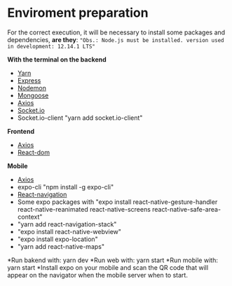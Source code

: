 # Enviroment preparation
For the correct execution, it will be necessary to install some packages and dependencies, **are they**:
`"Obs.: Node.js must be installed.
version used in development: 12.14.1 LTS"`  

**With the terminal on the backend**
- [Yarn](https://yarnpkg.com/pt-BR/docs/install#windows-stable)
- [Express](https://expressjs.com/pt-br/starter/installing.html)
- [Nodemon](https://www.npmjs.com/package/nodemon)
- [Mongoose](https://www.npmjs.com/package/mongoose)
- [Axios](https://www.npmjs.com/package/axios)
- [Socket.io](https://www.npmjs.com/package/socket.io)
- Socket.io-client "yarn add socket.io-client"

**Frontend**
- [Axios](https://www.npmjs.com/package/axios)
- [React-dom](https://www.npmjs.com/package/react-dom)

**Mobile**
- [Axios](https://www.npmjs.com/package/axios)
- expo-cli "npm install -g expo-cli"
- [React-navigation](https://reactnavigation.org/docs/en/getting-started.html)
- Some expo packages with "expo install react-native-gesture-handler react-native-reanimated react-native-screens react-native-safe-area-context"
- "yarn add react-navigation-stack"
- "expo install react-native-webview"
- "expo install expo-location"
- "yarn add react-native-maps"

*Run bakend with: yarn dev
*Run web with: yarn start
*Run mobile with: yarn start
*Install expo on your mobile and scan the QR code that will appear on the navigator when the mobile server when to start. 
